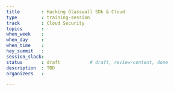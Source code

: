 ```yaml
---
title        : Hacking Glasswall SDk & Cloud
type         : training-session
track        : Cloud Security
topics       : 
when_week    : 
when_day     :
when_time    : 
hey_summit   :
session_slack:
status       : draft           # draft, review-content, done
description  : TBD
organizers   : 

---
```


<!--(add intro)

## WHY

(...)

## What

(...)

## Outcomes

(...)

## References

(...)


## Previous-->
